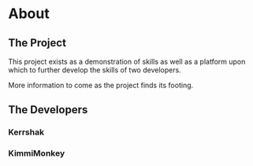 # About

## The Project

This project exists as a demonstration of skills as well as a platform upon which to further develop the skills of two developers.

More information to come as the project finds its footing.

## The Developers

### Kerrshak

### KimmiMonkey
